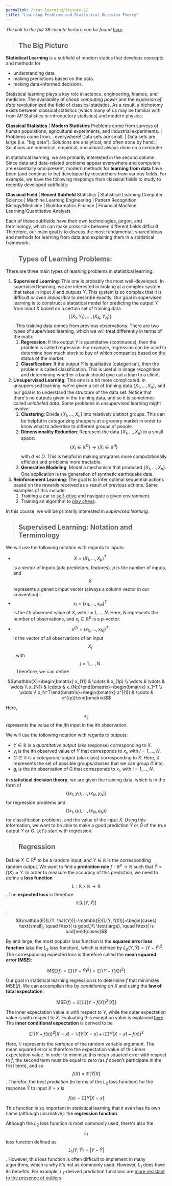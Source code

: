 ```yaml
---
permalink: /stat-learning/lecture-1/
title: "Learning Problems and Statistical Decision Theory"
---
```


_The link to the full 38-minute lecture can be found [here](https://www.youtube.com/watch?v=P60kCrOc6LQ)._

> ## The Big Picture

**Statistical Learning** is a subfield of modern statics that develops concepts and methods for

  - understanding data.
  - making predictions based on the data.
  - making data-informed decisions.

Statistical learning plays a key role in science, engineering, finance, and medicine. The availability of _cheap computing power_ and the _explosion of data_ revolutionized the field of classical statistics. As a result, a dichotomy exists between classical statistics (which many of us may be familiar with from AP Statistics or introductory statistics) and modern physics:

**Classical Statistics** | **Modern Statistics**
Problems come from surveys of human populations, agricultural experiments, and industrial experiments. | Problems come from... everywhere!
Data sets are small. | Data sets are large (i.e. "big data").
Solutions are analytical, and often done by hand. | Solutions are numerical, empirical, and almost always done on a computer.

In statistical learning, we are primarily interested in the second column. Since data and data-related problems appear everywhere and computers are essentially omnipresent, modern methods for **learning from data** have been (and continue to be) developed by researchers from various fields. For example, we have the following mappings from classical fields to study to recently developed subfields:

**Classical Field** | **Recent Subfield**
Statistics | Statistical Learning
Computer Science | Machine Learning
Engineering | Pattern Recognition
Biology/Medicine | Bioinformatics
Finance | Financial Machine Learning/Quantitative Analysts

Each of these subfields have their own technologies, jargon, and terminology, which can make cross-talk between different fields difficult. Therefore, our main goal is to discuss the most fundamental, shared ideas and methods for learning from data and explaining them in a statistical framework.

> ## Types of Learning Problems:

There are three main types of learning problems in statistical learning:

  1. **Supervised Learning**: This one is probably the most well-developed. In supervised learning, we are interested in looking at a complex system that takes in input $X$ and outputs $Y$. This system is so complex that it is difficult _or even impossible_ to describe exactly. Our goal in supervised learning is to construct a statistical model for predicting the output $Y$ from input $X$ based on a certain set of training data $$\{(X_1, Y_1), \ldots, (X_N, Y_N)\}$$. This training data comes from previous observations. There are two types of supervised learning, which we will treat differently in terms of the math:
      1. **Regression**: If the output $Y$ is quantitative (continuous), then the problem is called regression. For example, regression can be used to determine how much stock to buy of which companies based on the status of the market.
      2. **Classification**: If the output $Y$ is qualitative (categorical), then the problem is called classification. This is useful in image recognition and determining whether a bank should give out a loan to a client.
  2. **Unsupervised Learning**: This one is a bit more complicated. In unsupervised learning, we're given a set of training data $\{X_1, \ldots, X_n\}$, and our goal is to understand the _structure_ of the data set. Notice that there's no outputs given in the training data, and so it is sometimes called _unlabeled data_. Some problems in unsupervised learning might involve:
      1. **Clustering**: Divide $\{X_1, \ldots, X_n\}$ into relatively distinct groups. This can be helpful in categorizing shoppers at a grocery market in order to know what to advertise to different groups of people.
      2. **Dimensionality Reduction**: Represent the data $\{X_1, \ldots, X_n\}$ in a small space: $$\{X_i\in\mathbb{R}^D\}\rightarrow \{\tilde{X}_i\in\mathbb{R}^d\}$$ with $d\ll D$. This is helpful in making programs more computationally efficient and problems more tractable.
      3. **Generative Modeling**: Model a mechanism that produced $\{X_1, \ldots, X_n\}$. One application is the generation of synthetic earthquake data.
  3. **Reinforcement Learning**: The goal is to infer optimal sequential actions based on the rewards received as a result of previous actions. Same examples of this include:
      1. Training a car to [self-drive](https://medium.com/@jeremyscohen/deep-reinforcement-learning-for-self-driving-cars-an-intro-4c8c08e6d06b) and navigate a given environment.
      2. Training an algorithm to [play chess](https://en.wikipedia.org/wiki/AlphaZero).

In this course, we will be primarily interested in _supervised learning_.

> ## Supervised Learning: Notation and Terminology

We will use the following notation with regards to inputs:

  - $$X=(X_1, \ldots, X_p)^T$$ is a vector of inputs (ada predictors, features). $p$ is the number of inputs, and $$X$$ represents a generic input vector (always a column vector in our convention).
  - $$x_i=(x_{i1}, \ldots, x_{ip})^T$$ is the $i$th observed value of $X$, with $i=1, \ldots, N$. Here, $N$ represents the number of observations, and $x_i\in\mathbb{R}^p$ is a $p$-vector.
  - $$x^{(j)}=(x_{1j}, \ldots, x_{Nj})^T$$ is the vector of all observations of an input $$X_j$$, with $$j=1, \ldots, N$$. Therefore, we can define

$$\mathbb{X}=\begin{bmatrix} x_{11} & \cdots & x_{1p} \\ \vdots & \vdots & \vdots \\ x_{N1} & \cdots & x_{Np}\end{bmatrix}=\begin{bmatrix} x_1^T \\ \vdots \\ x_N^T\end{bmatrix}=\begin{bmatrix} x^{(1)} & \cdots & x^{(p)}\end{bmatrix}$$

Here, $$x_{ij}$$ represents the value of the $j$th input in the $i$th observation.

We will use the following notation with regards to outputs:

  - $Y\in\mathbb{R}$ is a _quantitative output_ (aka response) corresponding to $X$. 
  - $y_i$ is the $i$th observed value of $Y$ that corresponds to $x_i$, with $i=1, \ldots, N$. 
  - $G\in\mathcal{G}$ is a _categorical output_ (aka class) corresponding to $X$. Here, $\mathcal{G}$ represents the set of possible groups/classes that we can group $G$ into.
  - $g_i$ is the $i$th observation of $G$ that corresponds to $x_i$, with $i=1, \ldots, N$.

In **statistical decision theory**, we are given the training data, which is in the form of $$\{(x_1, y_1), \ldots, (x_N, y_N)\}$$ for regression problems and $$\{(x_1, g_1), \ldots, (x_N, g_N)\}$$ for classification problems, and the value of the input $X$. Using this information, we want to be able to make a good prediction $\hat{Y}$ or $\hat{G}$ of the true output $Y$ or $G$. Let's start with regression.

> ## Regression

Define $X\in\mathbb{R}^p$ to be a random input, and $Y\in\mathbb{R}$ is the corresponding random output. We want to find a **prediction rule** $f:\mathbb{R}^p\rightarrow \mathbb{R}$ such that $\hat{Y}=f(X)\approx Y$. In order to measure the accuracy of this prediction, we need to define a **loss function** $$L:\mathbb{R}\times\mathbb{R}\rightarrow \mathbb{R}$$. The **expected loss** is therefore $$\mathbb{E}[L(Y, \hat{Y})]$$.

$$\mathbb{E}[L(Y, \hat{Y})]=\mathbb{E}[L(Y, f(X))]=\begin{cases} \text{small}, \quad f\text{ is good,}\\ \text{large}, \quad f\text{ is bad}\end{cases}$$

By and large, the most popular loss function is the **squared error loss function** (aka the $L_2$ loss function), which is defined by $L_2(Y, \hat{Y})=(Y-\hat{Y})^2$. The corresponding expected loss is therefore called the **mean squared error (MSE)**:

$$\text{MSE}(f)=\mathbb{E}[(Y-\hat{Y})^2]=\mathbb{E}[(Y-f(X))^2]$$

Our goal in statistical learning regression is to determine $f$ that minimizes $\text{MSE}(f)$. We can accomplish this by _conditioning on $X$_ and using the **law of total expectation**:

$$ \text{MSE}(f)=\mathbb{E}\left[\mathbb{E}\left[(Y-f(X))^{2} | X\right]\right] $$

The inner expectation value is with respect to $Y$, while the outer expectation value is with respect to $X$. Evaluating this exception value is explained [here](https://youtu.be/P60kCrOc6LQ?t=1721). The **inner conditional expectation** is derived to be

$$\mathbb{E}[(Y-f(x))^2|X=x]=\mathbb{V}[Y|X=x]+(\mathbb{E}[Y|X=x]-f(x))^2$$

Here, $\mathbb{V}$ represents the _variance_ of the random variable argument. The mean squared error is therefore the expectation value of this inner expectation value. In order to minimize this mean squared error with respect to $f$, the second term must be equal to zero (as $f$ doesn't participate in the first term), and so $$f(X)=\mathbb{E}[Y\vert X]$$. Therefor, the _best prediction_ (in terms of the $L_2$ loss function) for the response $\hat{Y}$ to input $X=x$ is 

$$f(x)=\mathbb{E}[Y|X=x]$$

This function is so important in statistical learning that it even has its own name (although uncreative): the **regression function**.

Although the $L_2$ loss function is most commonly used, there's also the $$L_1$$ loss function defined as $$L_1(Y, \hat{Y})=\vert Y-\hat{Y}\vert$$. However, this loss function is often difficult to implement in many algorithms, which is why it's not as commonly used. However, $L_1$ does have its benefits. For example, $L_1$-derived prediction functions are [more resistant to the presence of outliers](https://rishy.github.io/ml/2015/07/28/l1-vs-l2-loss/).
